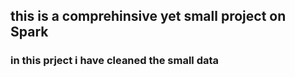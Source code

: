 ## this is a comprehinsive yet small project on Spark

### in this prject i have cleaned the small data 
